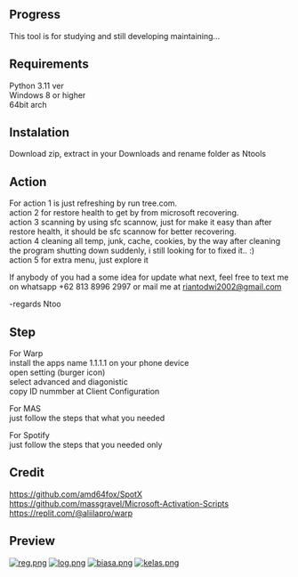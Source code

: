 ## Progress
This tool is for studying and still developing maintaining...

## Requirements
Python 3.11 ver <br/>
Windows 8 or higher <br/>
64bit arch <br/>

## Instalation
Download zip, extract in your Downloads and rename folder as Ntools

## Action
For
action 1 is just refreshing by run tree.com. <br/>
action 2 for restore health to get by from microsoft recovering. <br/>
action 3 scanning by using sfc scannow, just for make it easy than after restore health, it should be sfc scannow for better recovering. <br/>
action 4 cleaning all temp, junk, cache, cookies, by the way after cleaning the program shutting down suddenly, i still looking for to fixed it.. :) <br/>
action 5 for extra menu, just explore it <br/>

If anybody of you had a some idea for update what next, feel free to text me on whatsapp +62 813 8996 2997 or mail me at riantodwi2002@gmail.com

-regards Ntoo

## Step
For Warp <br/>
install the apps name 1.1.1.1 on your phone device <br/>
open setting (burger icon) <br/>
select advanced and diagonistic <br/>
copy ID nummber at Client Configuration <br/>

For MAS <br/>
just follow the steps that what you needed <br/>

For Spotify <br/>
just follow the steps that you needed only

## Credit
https://github.com/amd64fox/SpotX <br/>
https://github.com/massgravel/Microsoft-Activation-Scripts <br/>
https://replit.com/@aliilapro/warp 

## Preview
[![reg.png](https://i.postimg.cc/HcHwZn55/reg.png)](https://postimg.cc/HcHwZn55)
[![log.png](https://i.postimg.cc/CBNjW0H2/log.png)](https://postimg.cc/CBNjW0H2)
[![biasa.png](https://i.postimg.cc/QBcgJ1Bh/kelas.png)](https://postimg.cc/QBcgJ1Bh)
[![kelas.png](https://i.postimg.cc/mPvN98gm/biasa.png)](https://postimg.cc/mPvN98gm)
